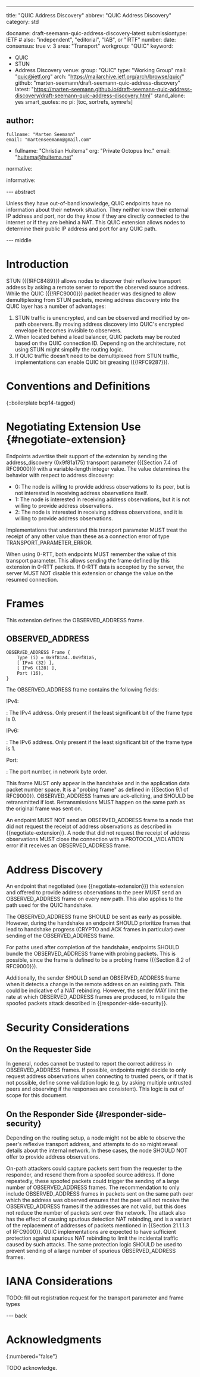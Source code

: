 ---
title: "QUIC Address Discovery"
abbrev: "QUIC Address Discovery"
category: std

docname: draft-seemann-quic-address-discovery-latest
submissiontype: IETF  # also: "independent", "editorial", "IAB", or "IRTF"
number:
date:
consensus: true
v: 3
area: "Transport"
workgroup: "QUIC"
keyword:
 - QUIC
 - STUN
 - Address Discovery
venue:
  group: "QUIC"
  type: "Working Group"
  mail: "quic@ietf.org"
  arch: "https://mailarchive.ietf.org/arch/browse/quic/"
  github: "marten-seemann/draft-seemann-quic-address-discovery"
  latest: "https://marten-seemann.github.io/draft-seemann-quic-address-discovery/draft-seemann-quic-address-discovery.html"
stand_alone: yes
smart_quotes: no
pi: [toc, sortrefs, symrefs]

author:
 -
    fullname: "Marten Seemann"
    email: "martenseemann@gmail.com"
 -
    fullname: "Christian Huitema"
    org: "Private Octopus Inc."
    email: "huitema@huitema.net"


normative:

informative:


--- abstract

Unless they have out-of-band knowledge, QUIC endpoints have no information about
their network situation. They neither know their external IP address and port,
nor do they know if they are directly connected to the internet or if they are
behind a NAT. This QUIC extension allows nodes to determine their public IP
address and port for any QUIC path.


--- middle

# Introduction

STUN ({{!RFC8489}}) allows nodes to discover their reflexive transport address
by asking a remote server to report the observed source address. While the QUIC
({{!RFC9000}}) packet header was designed to allow demultiplexing from STUN
packets, moving address discovery into the QUIC layer has a number of
advantages:

1. STUN traffic is unencrypted, and can be observed and modified by on-path
   observers. By moving address discovery into QUIC's encrypted envelope it
   becomes invisible to observers.
2. When located behind a load balancer, QUIC packets may be routed based on the
   QUIC connection ID. Depending on the architecture, not using STUN might
   simplify the routing logic.
3. If QUIC traffic doesn't need to be demultiplexed from STUN traffic,
   implementations can enable QUIC bit greasing ({{!RFC9287}}).

# Conventions and Definitions

{::boilerplate bcp14-tagged}

# Negotiating Extension Use {#negotiate-extension}

Endpoints advertise their support of the extension by sending the
address_discovery (0x9f81a175) transport parameter ({{Section 7.4 of RFC9000}})
with a variable-length integer value. The value determines the behavior with
respect to address discovery:

* 0: The node is willing to provide address observations to its peer, but is not
  interested in receiving address observations itself.
* 1: The node is interested in receiving address observations, but it is not
  willing to provide address observations.
* 2: The node is interested in receiving address observations, and it is willing
  to provide address observations.

Implementations that understand this transport parameter MUST treat the receipt
of any other value than these as a connection error of type
TRANSPORT_PARAMETER_ERROR.

When using 0-RTT, both endpoints MUST remember the value of this transport
parameter. This allows sending the frame defined by this extension in 0-RTT
packets. If 0-RTT data is accepted by the server, the server MUST NOT disable
this extension or change the value on the resumed connection.

# Frames

This extension defines the OBSERVED_ADDRESS frame.

## OBSERVED_ADDRESS

~~~
OBSERVED_ADDRESS Frame {
    Type (i) = 0x9f81a4..0x9f81a5,
    [ IPv4 (32) ],
    [ IPv6 (128) ],
    Port (16),
}
~~~

The OBSERVED_ADDRESS frame contains the following fields:

IPv4:

: The IPv4 address. Only present if the least significant bit of the frame type
  is 0.

IPv6:

: The IPv6 address. Only present if the least significant bit of the frame type
  is 1.

Port:

: The port number, in network byte order.

This frame MUST only appear in the handshake and in the application data packet
number space. It is a "probing frame" as defined in {{Section 9.1 of RFC9000}}.
OBSERVED_ADDRESS frames are ack-eliciting, and SHOULD be retransmitted if lost.
Retransmissions MUST happen on the same path as the original frame was sent on.

An endpoint MUST NOT send an OBSERVED_ADDRESS frame to a node that did not
request the receipt of address observations as described in
{{negotiate-extension}}. A node that did not request the receipt of address
observations MUST close the connection with a PROTOCOL_VIOLATION error if it
receives an OBSERVED_ADDRESS frame.

# Address Discovery

An endpoint that negotiated (see {{negotiate-extension}}) this extension and
offered to provide address observations to the peer MUST send an
OBSERVED_ADDRESS frame on every new path. This also applies to the path used for
the QUIC handshake.

The OBSERVED_ADDRESS frame SHOULD be sent as early as possible. However, during
the handshake an endpoint SHOULD prioritize frames that lead to handshake
progress (CRYPTO and ACK frames in particular) over sending of the
OBSERVED_ADDRESS frame.

For paths used after completion of the handshake, endpoints SHOULD bundle the
OBSERVED_ADDRESS frame with probing packets. This is possible, since the frame
is defined to be a probing frame ({{Section 8.2 of RFC9000}}).

Additionally, the sender SHOULD send an OBSERVED_ADDRESS frame when it detects a
change in the remote address on an existing path. This could be indicative of a
NAT rebinding. However, the sender MAY limit the rate at which OBSERVED_ADDRESS
frames are produced, to mitigate the spoofed packets attack described in
{{responder-side-security}}.

# Security Considerations

## On the Requester Side

In general, nodes cannot be trusted to report the correct address in
OBSERVED_ADDRESS frames. If possible, endpoints might decide to only request
address observations when connecting to trusted peers, or if that is not
possible, define some validation logic (e.g. by asking multiple untrusted peers
and observing if the responses are consistent). This logic is out of scope for
this document.

## On the Responder Side {#responder-side-security}

Depending on the routing setup, a node might not be able to observe the peer's
reflexive transport address, and attempts to do so might reveal details about
the internal network. In these cases, the node SHOULD NOT offer to provide
address observations.

On-path attackers could capture packets sent from the requester to the
responder, and resend them from a spoofed source address. If done repeatedly,
these spoofed packets could trigger the sending of a large number of OBSERVED_ADDRESS frames.
The recommendation to only include OBSERVED_ADDRESS frames in packets
sent on the same path over which the address was observed ensures
that the peer will not receive the OBSERVED_ADDRESS frames if the
addresses are not valid, but this does not reduce the number of
packets sent over the network.
The attack also has the effect of causing spurious
detection NAT rebinding, and is a variant of the replacement of addresses
of packets mentioned in {{Section 21.1.1.3 of RFC9000}}.
QUIC implementations are expected to have sufficient
protection against spurious NAT rebinding to limit the incidental traffic
caused by such attacks. The same protection logic SHOULD be used to prevent sending of a large number of
spurious OBSERVED_ADDRESS frames.

# IANA Considerations

TODO: fill out registration request for the transport parameter and frame types

--- back

# Acknowledgments
{:numbered="false"}

TODO acknowledge.
